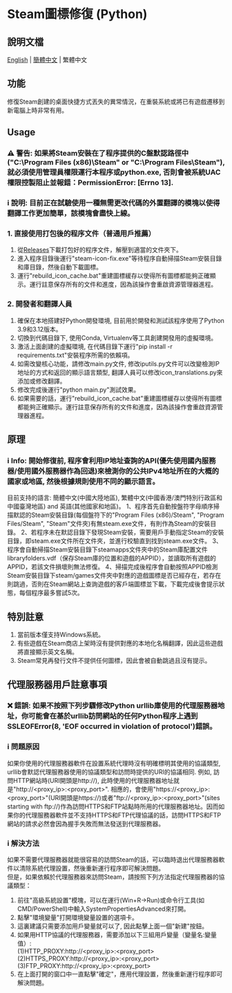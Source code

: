 # Steam圖標修復 (Python)
## 說明文檔
[English](https://github.com/brotherjie-win/steam-icon-fix/blob/main/README.md) | [簡體中文](https://github.com/brotherjie-win/steam-icon-fix/blob/main/README_SC.md) | 繁體中文
## 功能
修復Steam創建的桌面快捷方式丟失的異常情況，在重裝系統或將已有遊戲遷移到新電腦上時非常有用。
## Usage
### ⚠ 警告: 如果將Steam安裝在了程序提供的C盤默認路徑中("C:\Program Files (x86)\Steam" or "C:\Program Files\Steam"), 就必須使用管理員權限運行本程序或python.exe, 否則會被系統UAC權限控製阻止並報錯：PermissionError: [Errno 13].  
### ℹ 說明: 目前正在試驗使用一種無需更改代碼的外置翻譯的模塊以使得翻譯工作更加簡單，該模塊會盡快上線。
### 1. 直接使用打包後的程序文件（普通用戶推薦）
1. 從[Releases](https://github.com/brotherjie-win/steam-icon-fix/releases/latest)下載打包好的程序文件，解壓到適當的文件夾下。
2. 進入程序目錄後運行"steam-icon-fix.exe"等待程序自動掃描Steam安裝目錄和庫目錄，然後自動下載圖標。
3. 運行"rebuild_icon_cache.bat"重建圖標緩存以使得所有圖標都能夠正確顯示。運行註意保存所有的文件和進度，因為該操作會重啟資源管理器進程。
### 2. 開發者和翻譯人員
1. 確保在本地搭建好Python開發環境, 目前用於開發和測試該程序使用了Python 3.9和3.12版本。
2. 切換到代碼目錄下, 使用Conda, Virtualenv等工具創建開發用的虛擬環境。
3. 激活上面創建的虛擬環境, 在代碼目錄下運行"pip install -r requirements.txt"安裝程序所需的依賴項。
4. 如需改變核心功能，請修改main.py文件, 修改iputils.py文件可以改變檢測IP地址的方式和返回的顯示語言類型, 翻譯人員可以修改icon_translations.py來添加或修改翻譯。  
5. 修改完成後運行"python main.py"測試效果。
6. 如果需要的話，運行"rebuild_icon_cache.bat"重建圖標緩存以使得所有圖標都能夠正確顯示。運行註意保存所有的文件和進度，因為該操作會重啟資源管理器進程。
## 原理
### ℹ Info: 開始修復前, 程序會利用IP地址查詢的API(優先使用國內服務器/使用國外服務器作為回退)來檢測你的公共IPv4地址所在的大概的國家或地區, 然後根據規則使用不同的顯示語言。 
目前支持的語言: 簡體中文(中國大陸地區), 繁體中文(中國香港/澳門特別行政區和中國臺灣地區) and 英語(其他國家和地區)。
1、程序首先自動按盤符字母順序掃描默認的Steam安裝目錄(每個盤符下的"Program Files (x86)/Steam", "Program Files/Steam", "Steam"文件夾)有無steam.exe文件，有則作為Steam的安裝目錄。
2、若程序未在默認目錄下發現Steam安裝，需要用戶手動指定Steam的安裝目錄，即steam.exe文件所在文件夾，並進行校驗直到找到steam.exe文件。
3、程序會自動掃描Steam安裝目錄下steamapps文件夾中的Steam庫配置文件libraryfolders.vdf（保存Steam庫的位置和遊戲的APPID），並讀取所有遊戲的APPID，若該文件損壞則無法修復。
4、掃描完成後程序會自動按照APPID檢測Steam安裝目錄下steam/games文件夾中對應的遊戲圖標是否已經存在，若存在則跳過，否則在Steam網站上查詢遊戲的客戶端圖標並下載，下載完成後會提示狀態，每個程序最多嘗試5次。
## 特別註意
1. 當前版本僅支持Windows系統。
2. 有些遊戲在Steam商店上架時沒有提供對應的本地化名稱翻譯，因此這些遊戲將直接顯示英文名稱。
3. Steam常見再發行文件不提供任何圖標，因此會被自動跳過且沒有提示。
## 代理服務器用戶註意事項
### ❌ 錯誤: 如果不按照下列步驟修改Python urllib庫使用的代理服務器地址，你可能會在基於urllib訪問網站的任何Python程序上遇到 SSLEOFError(8, 'EOF occurred in violation of protocol')錯誤。
### ℹ 問題原因 
如果你使用的代理服務器軟件在設置系統代理時沒有明確標明其使用的協議類型, urllib會默認代理服務器使用的協議類型和訪問時提供的URI的協議相同. 例如, 訪問HTTP網站時(URI開頭是http://), 此時使用的代理服務器地址就是"http://<proxy_ip>:<proxy_port>". 相應的，會使用"https://<proxy_ip>:<proxy_port>"(URI開頭是https://)或者"ftp://<proxy_ip>:<proxy_port>"(sites starting with ftp://)作為訪問HTTPS和FTP站點時所用的代理服務器地址。因而如果你的代理服務器軟件並不支持HTTPS和FTP代理協議的話，訪問HTTPS和FTP網站的請求必然會因為握手失敗而無法發送到代理服務器。
### ℹ 解決方法 
如果不需要代理服務器就能很容易的訪問Steam的話，可以臨時退出代理服務器軟件以清除系統代理設置，然後重新運行程序即可解決問題。  
但是，如果依賴於代理服務器來訪問Steam，請按照下列方法指定代理服務器的協議類型：
1. 前往"高級系統設置"模塊，可以在運行(Win+R->Run)或命令行工具(如CMD/PowerShell)中輸入SystemPropertiesAdvanced來打開。
2. 點擊"環境變量"打開環境變量設置的選項卡。
3. 這裏建議只需要添加用戶變量就可以了, 因此點擊上面一個"新建"按鈕。
4. 如果用HTTP協議的代理服務器，需要添加以下三組用戶變量（變量名:變量值）:    
(1)HTTP_PROXY:http://<proxy_ip>:<proxy_port>  
(2)HTTPS_PROXY:http://<proxy_ip>:<proxy_port>  
(3)FTP_PROXY:http://<proxy_ip>:<proxy_port>  
5. 在上面打開的窗口中一直點擊"確定"，應用代理設置，然後重新運行程序即可解決問題。  
